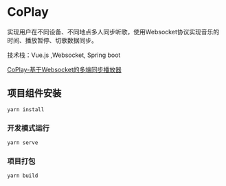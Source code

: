 # CoPlay

实现用户在不同设备、不同地点多人同步听歌，使用Websocket协议实现音乐的时间、播放暂停、切歌数据同步。

技术栈：Vue.js ,Websocket, Spring boot

[CoPlay-基于Websocket的多端同步播放器](http://tenss.cn:8082)

## 项目组件安装
```
yarn install
```

### 开发模式运行
```
yarn serve
```

### 项目打包
```
yarn build
```
